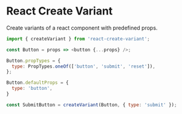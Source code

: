 # React Create Variant

Create variants of a react component with predefined props.

```js
import { createVariant } from 'react-create-variant';

const Button = props => <button {...props} />;

Button.propTypes = {
  type: PropTypes.oneOf(['button', 'submit', 'reset']),
};

Button.defaultProps = {
  type: 'button',
}

const SubmitButton = createVariant(Button, { type: 'submit' });
```
